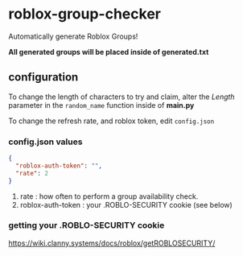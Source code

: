 ﻿# roblox-group-checker

Automatically generate Roblox Groups!

**All generated groups will be placed inside of generated.txt**

## configuration

To change the length of characters to try and claim, alter the _Length_ parameter in the `random_name` function inside of **main.py**

To change the refresh rate, and roblox token, edit `config.json`

### config.json values

```json
{
  "roblox-auth-token": "",
  "rate": 2
}
```

1. rate : how often to perform a group availability check.
2. roblox-auth-token : your .ROBLO-SECURITY cookie (see below)

### getting your .ROBLO-SECURITY cookie

https://wiki.clanny.systems/docs/roblox/getROBLOSECURITY/
